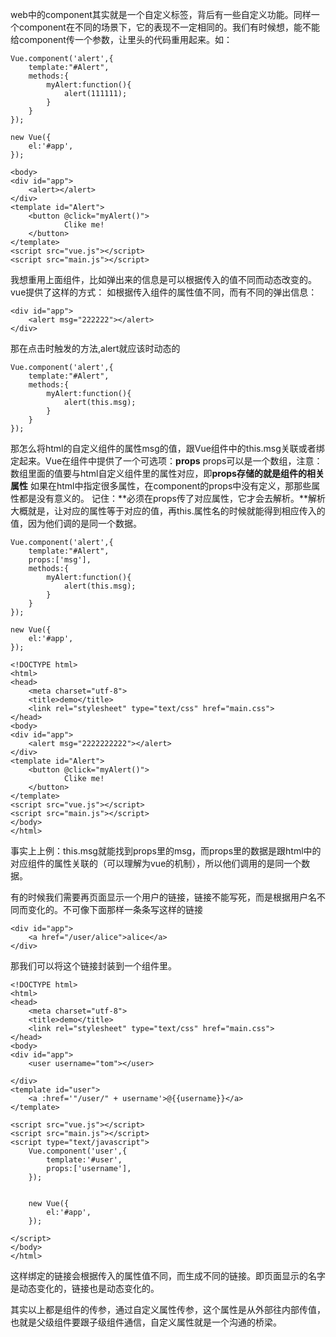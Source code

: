 web中的component其实就是一个自定义标签，背后有一些自定义功能。同样一个component在不同的场景下，它的表现不一定相同的。我们有时候想，能不能给component传一个参数，让里头的代码重用起来。如：
```
Vue.component('alert',{
	template:"#Alert",
	methods:{
		myAlert:function(){
			alert(111111);
		}
	}
});

new Vue({
	el:'#app',
});

```
```
<body>
<div id="app">
	<alert></alert>
</div>
<template id="Alert">
	<button @click="myAlert()">
			Clike me!
	</button>
</template>
<script src="vue.js"></script>
<script src="main.js"></script>
```
我想重用上面组件，比如弹出来的信息是可以根据传入的值不同而动态改变的。vue提供了这样的方式：
如根据传入组件的属性值不同，而有不同的弹出信息：
```
<div id="app">
    <alert msg="222222"></alert>
</div>
```
那在点击时触发的方法,alert就应该时动态的
```
Vue.component('alert',{
    template:"#Alert",
    methods:{
        myAlert:function(){
            alert(this.msg);
        }
    }
});
```
那怎么将html的自定义组件的属性msg的值，跟Vue组件中的this.msg关联或者绑定起来。Vue在组件中提供了一个可选项：**props**
props可以是一个数组，注意：数组里面的值要与html自定义组件里的属性对应，即**props存储的就是组件的相关属性**
如果在html中指定很多属性，在component的props中没有定义，那那些属性都是没有意义的。
记住：**必须在props传了对应属性，它才会去解析。**解析大概就是，让对应的属性等于对应的值，再this.属性名的时候就能得到相应传入的值，因为他们调的是同一个数据。
```
Vue.component('alert',{
	template:"#Alert",
	props:['msg'],
	methods:{
		myAlert:function(){
			alert(this.msg);
		}
	}
});

new Vue({
	el:'#app',
});
```
```
<!DOCTYPE html>
<html>
<head>
	<meta charset="utf-8">
	<title>demo</title>
	<link rel="stylesheet" type="text/css" href="main.css">
</head>
<body>
<div id="app">
	<alert msg="2222222222"></alert>
</div>
<template id="Alert">
	<button @click="myAlert()">
			Clike me!
	</button>
</template>
<script src="vue.js"></script>
<script src="main.js"></script>
</body>
</html>
```
事实上上例：this.msg就能找到props里的msg，而props里的数据是跟html中的对应组件的属性关联的（可以理解为vue的机制），所以他们调用的是同一个数据。

有的时候我们需要再页面显示一个用户的链接，链接不能写死，而是根据用户名不同而变化的。不可像下面那样一条条写这样的链接
```
<div id="app">
	<a href="/user/alice">alice</a>
</div>
```
那我们可以将这个链接封装到一个组件里。
```
<!DOCTYPE html>
<html>
<head>
	<meta charset="utf-8">
	<title>demo</title>
	<link rel="stylesheet" type="text/css" href="main.css">
</head>
<body>
<div id="app">
	<user username="tom"></user>
	
</div>
<template id="user">
	<a :href='"/user/" + username'>@{{username}}</a>
</template>

<script src="vue.js"></script>
<script src="main.js"></script>
<script type="text/javascript">	
	Vue.component('user',{
		template:'#user',
		props:['username'],
	});


	new Vue({
		el:'#app',
	});

</script>
</body>
</html>
```
这样绑定的链接会根据传入的属性值不同，而生成不同的链接。即页面显示的名字是动态变化的，链接也是动态变化的。

其实以上都是组件的传参，通过自定义属性传参，这个属性是从外部往内部传值，也就是父级组件要跟子级组件通信，自定义属性就是一个沟通的桥梁。
